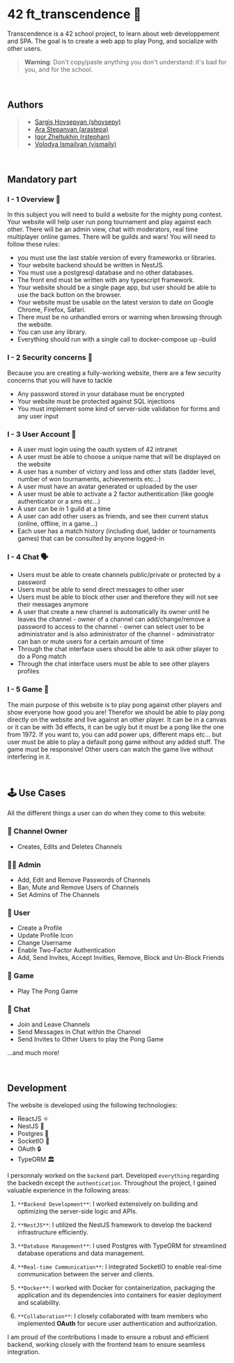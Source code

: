 # 42 ft_transcendence :ping_pong:

Transcendence is a 42 school project, to learn about web developpement and SPA. The goal is to create a web app 
to play Pong, and socialize with other users.

> **Warning**: Don't copy/paste anything you don't understand: it's bad for you, and for the school.

<br>

## Authors

> * [Sargis Hovsepyan (shovsepy)](https://github.com/Sargis-Hovsepyan)
> * [Ara Stepanyan (arastepa)](https://github.com/arastepa)
> * [Igor Zheltukhin (rstephan)](https://github.com/Gilliam6)
> * [Volodya Ismailyan (vismaily)](https://github.com/nenieiri)

<br>

## Mandatory part

### I - 1 Overview :ping_pong:

In this subject you will need to build a website for the mighty pong contest.
Your website will help user run pong tournament and play against each other.
There will be an admin view, chat with moderators, real time multiplayer online
games. There will be guilds and wars! You will need to follow these rules:

-   you must use the last stable version of every frameworks or libraries.
-   Your website backend should be written in NestJS.
-   You must use a postgresql database and no other databases.
-   The front end must be written with any typescript framework.
-   Your website should be a single page app, but user should be able to use the back
    button on the browser.
-   Your website must be usable on the latest version to date on Google Chrome,
    Firefox, Safari.
-   There must be no unhandled errors or warning when browsing through the website.
-   You can use any library.
-   Everything should run with a single call to docker-compose up –build

### I - 2 Security concerns :guard:

Because you are creating a fully-working website, there are a few security concerns that
you will have to tackle

-   Any password stored in your database must be encrypted
-   Your website must be protected against SQL injections
-   You must implement some kind of server-side validation for forms and any user
    input

### I - 3 User Account :adult:

-   A user must login using the oauth system of 42 intranet
-   A user must be able to choose a unique name that will be displayed on the website
-   A user has a number of victory and loss and other stats (ladder level, number of
    won tournaments, achievements etc...)
-   A user must have an avatar generated or uploaded by the user
-   A user must be able to activate a 2 factor authentication (like google authenticator
    or a sms etc...)
-   A user can be in 1 guild at a time
-   A user can add other users as friends, and see their current status (online, offline,
    in a game...)
-   Each user has a match history (including duel, ladder or tournaments games) that
    can be consulted by anyone logged-in

### I - 4 Chat :speaking_head:

-   Users must be able to create channels public/private or protected by a password
-   Users must be able to send direct messages to other user
-   Users must be able to block other user and therefore they will not see their messages
    anymore
-   A user that create a new channel is automatically its owner until he leaves the
    channel - owner of a channel can add/change/remove a password to access to the channel - owner can select user to be administrator and is also administrator of the
    channel - administrator can ban or mute users for a certain amount of time
-   Through the chat interface users should be able to ask other player to do a Pong
    match
-   Through the chat interface users must be able to see other players profiles


### I - 5 Game :ping_pong: 

The main purpose of this website is to play pong against other players and show everyone
how good you are!
Therefor we should be able to play pong directly on the website and live against an
other player.
It can be in a canvas or it can be with 3d effects, it can be ugly but it must be a pong
like the one from 1972.
If you want to, you can add power ups, different maps etc... but user must be able to
play a default pong game without any added stuff.
The game must be responsive!
Other users can watch the game live without interfering in it.

<br>

## :joystick: Use Cases

All the different things a user can do when they come to this website:

### :house_with_garden: Channel Owner
- Creates, Edits and Deletes Channels

### :technologist: Admin
- Add, Edit and Remove Passwords of Channels
- Ban, Mute and Remove Users of Channels
- Set Admins of The Channels

### :elf: User
- Create a Profile
- Update Profile Icon
- Change Username
- Enable Two-Factor Authentication
- Add, Send Invites, Accept Invities, Remove, Block and Un-Block Friends

### :ping_pong: Game
- Play The Pong Game

### :speech_balloon: Chat
- Join and Leave Channels
- Send Messages in Chat within the Channel
- Send Invites to Other Users to play the Pong Game

...and much more!

<br>

## Development

The website is developed using the following technologies:

- ReactJS ⚛️
- NestJS 🐤
- Postgres 🐘
- SocketIO 🧊
- OAuth 🔒
- TypeORM 🏛️ 

I personnaly worked on the `backend` part. Developed `everything` regarding the backedn 
except the `authentication`. Throughout the project, I gained valuable experience in the 
following areas:

1. `**Backend Development**`: I worked extensively on building and optimizing the server-side logic and APIs.

2. `**NestJS**`: I utilized the NestJS framework to develop the backend infrastructure efficiently.

3. `**Database Management**`: I used Postgres with TypeORM for streamlined database operations and data management.

4. `**Real-time Communication**`: I integrated SocketIO to enable real-time communication between the server and clients.

5. `**Docker**`: I worked with Docker for containerization, packaging the application and its dependencies into containers 
for easier deployment and scalability.

6. `**Collaboration**`: I closely collaborated with team members who implemented **OAuth** for secure user authentication 
and authorization.

I am proud of the contributions I made to ensure a robust and efficient backend, working closely with the frontend team to ensure seamless integration.